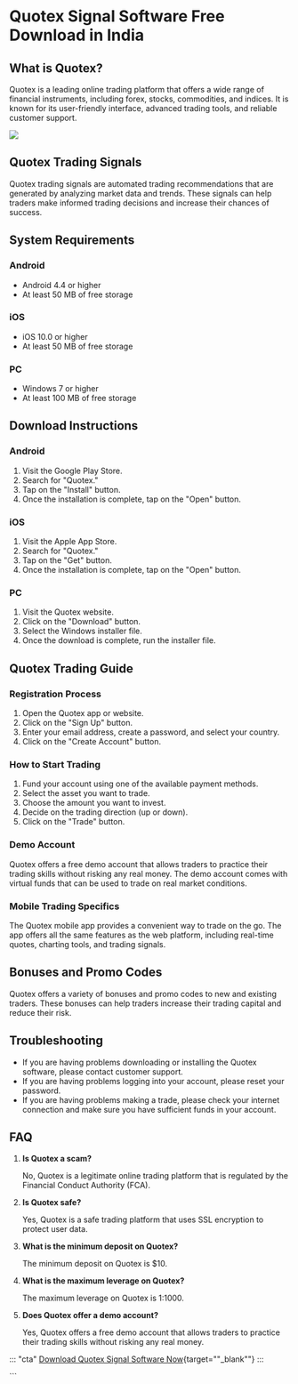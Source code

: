 # Quotex Signal Software Free Download in India

## What is Quotex?

Quotex is a leading online trading platform that offers a wide range of
financial instruments, including forex, stocks, commodities, and
indices. It is known for its user-friendly interface, advanced trading
tools, and reliable customer support.

[![](https://static.quotex.io/files/8_en/300_250.jpg)](https://traff.sbs/brokerqxsignupf)

## Quotex Trading Signals

Quotex trading signals are automated trading recommendations that are
generated by analyzing market data and trends. These signals can help
traders make informed trading decisions and increase their chances of
success.

## System Requirements

### Android

-   Android 4.4 or higher
-   At least 50 MB of free storage

### iOS

-   iOS 10.0 or higher
-   At least 50 MB of free storage

### PC

-   Windows 7 or higher
-   At least 100 MB of free storage

## Download Instructions

### Android

1.  Visit the Google Play Store.
2.  Search for "Quotex."
3.  Tap on the "Install" button.
4.  Once the installation is complete, tap on the "Open" button.

### iOS

1.  Visit the Apple App Store.
2.  Search for "Quotex."
3.  Tap on the "Get" button.
4.  Once the installation is complete, tap on the "Open" button.

### PC

1.  Visit the Quotex website.
2.  Click on the "Download" button.
3.  Select the Windows installer file.
4.  Once the download is complete, run the installer file.

## Quotex Trading Guide

### Registration Process

1.  Open the Quotex app or website.
2.  Click on the "Sign Up" button.
3.  Enter your email address, create a password, and select your
    country.
4.  Click on the "Create Account" button.

### How to Start Trading

1.  Fund your account using one of the available payment methods.
2.  Select the asset you want to trade.
3.  Choose the amount you want to invest.
4.  Decide on the trading direction (up or down).
5.  Click on the "Trade" button.

### Demo Account

Quotex offers a free demo account that allows traders to practice their
trading skills without risking any real money. The demo account comes
with virtual funds that can be used to trade on real market conditions.

### Mobile Trading Specifics

The Quotex mobile app provides a convenient way to trade on the go. The
app offers all the same features as the web platform, including
real-time quotes, charting tools, and trading signals.

## Bonuses and Promo Codes

Quotex offers a variety of bonuses and promo codes to new and existing
traders. These bonuses can help traders increase their trading capital
and reduce their risk.

## Troubleshooting

-   If you are having problems downloading or installing the Quotex
    software, please contact customer support.
-   If you are having problems logging into your account, please reset
    your password.
-   If you are having problems making a trade, please check your
    internet connection and make sure you have sufficient funds in your
    account.

## FAQ

1.  **Is Quotex a scam?**

    No, Quotex is a legitimate online trading platform that is regulated
    by the Financial Conduct Authority (FCA).

2.  **Is Quotex safe?**

    Yes, Quotex is a safe trading platform that uses SSL encryption to
    protect user data.

3.  **What is the minimum deposit on Quotex?**

    The minimum deposit on Quotex is \$10.

4.  **What is the maximum leverage on Quotex?**

    The maximum leverage on Quotex is 1:1000.

5.  **Does Quotex offer a demo account?**

    Yes, Quotex offers a free demo account that allows traders to
    practice their trading skills without risking any real money.

::: \"cta\"
[Download Quotex Signal Software
Now](\%22https://traff.sbs/brokerqxsignup\%22){target=""_blank""}
:::

\`\`\`

